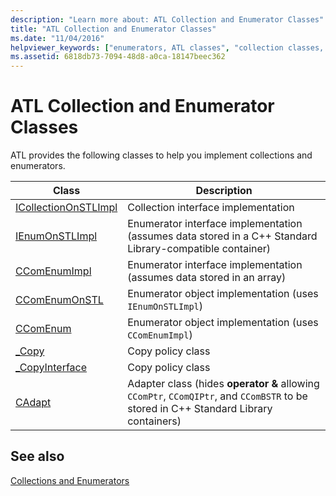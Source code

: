 ```yaml
---
description: "Learn more about: ATL Collection and Enumerator Classes"
title: "ATL Collection and Enumerator Classes"
ms.date: "11/04/2016"
helpviewer_keywords: ["enumerators, ATL classes", "collection classes, ATL"]
ms.assetid: 6818db73-7094-48d8-a0ca-18147beec362
---
```

# ATL Collection and Enumerator Classes

ATL provides the following classes to help you implement collections and enumerators.

|Class|Description|
|-----------|-----------------|
|[ICollectionOnSTLImpl](../atl/reference/icollectiononstlimpl-class.md)|Collection interface implementation|
|[IEnumOnSTLImpl](../atl/reference/ienumonstlimpl-class.md)|Enumerator interface implementation (assumes data stored in a C++ Standard Library-compatible container)|
|[CComEnumImpl](../atl/reference/ccomenumimpl-class.md)|Enumerator interface implementation (assumes data stored in an array)|
|[CComEnumOnSTL](../atl/reference/ccomenumonstl-class.md)|Enumerator object implementation (uses `IEnumOnSTLImpl`)|
|[CComEnum](../atl/reference/ccomenum-class.md)|Enumerator object implementation (uses `CComEnumImpl`)|
|[_Copy](../atl/atl-copy-policy-classes.md)|Copy policy class|
|[_CopyInterface](../atl/atl-copy-policy-classes.md)|Copy policy class|
|[CAdapt](../atl/reference/cadapt-class.md)|Adapter class (hides **operator &** allowing `CComPtr`, `CComQIPtr`, and `CComBSTR` to be stored in C++ Standard Library containers)|

## See also

[Collections and Enumerators](../atl/atl-collections-and-enumerators.md)

